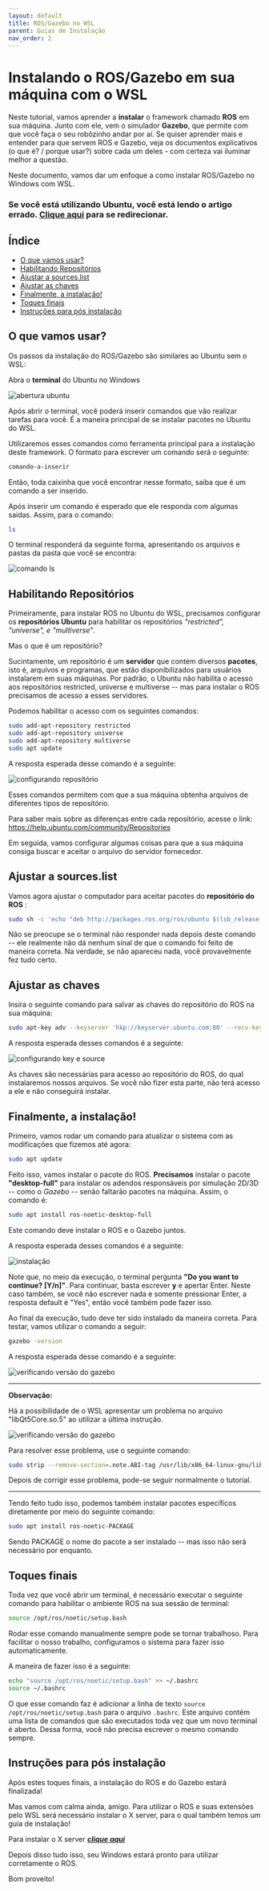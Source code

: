 ```yaml
---
layout: default
title: ROS/Gazebo no WSL
parent: Guias de Instalação
nav_order: 2
---
```



# Instalando o ROS/Gazebo em sua máquina com o WSL

Neste tutorial, vamos aprender a **instalar** o framework chamado **ROS** em sua máquina. Junto com ele, vem o simulador **Gazebo**, que permite com que você faça o seu robôzinho andar por aí.
Se quiser aprender mais e entender para que servem ROS e Gazebo, veja os documentos explicativos (o que é? / porque usar?) sobre cada um deles - com certeza vai iluminar melhor a questão.

Neste documento, vamos dar um enfoque a como instalar ROS/Gazebo no Windows com WSL.

### Se você está utilizando Ubuntu, você está lendo o artigo errado. [Clique aqui](../InstalationGuides/ROSGazeboUbuntu.md) para se redirecionar.

## Índice<!-- omit in toc -->

- [O que vamos usar?](#o-que-vamos-usar)
- [Habilitando Repositórios](#habilitando-repositórios)
- [Ajustar a sources.list](#ajustar-a-sourceslist)
- [Ajustar as chaves](#ajustar-as-chaves)
- [Finalmente, a instalação!](#finalmente-a-instalação)
- [Toques finais](#toques-finais)
- [Instruções para pós instalação](#instruções-para-pós-instalação)

## O que vamos usar?

Os passos da instalação do ROS/Gazebo são similares ao Ubuntu sem o WSL:

Abra o **terminal** do Ubuntu no Windows

![abertura ubuntu](../assets/gif/ROSGazebo/WSL/0_opening_ubuntu.gif)

Após abrir o terminal, você poderá inserir comandos que vão realizar tarefas para você. É a maneira principal de se instalar pacotes no Ubuntu do WSL.

Utilizaremos esses comandos como ferramenta principal para a instalação deste framework.
O formato para escrever um comando será o seguinte:

```bash
comando-a-inserir
```

Então, toda caixinha que você encontrar nesse formato, saiba que é um comando a ser inserido.

Após inserir um comando é esperado que ele responda com algumas saídas. Assim, para o comando:

```bash
ls
```

O terminal responderá da seguinte forma, apresentando os arquivos e pastas da pasta que você se encontra:

![comando ls](../assets/gif/ROSGazebo/WSL/command_ls.gif)

## Habilitando Repositórios

Primeiramente, para instalar ROS no Ubuntu do WSL, precisamos configurar os **repositórios Ubuntu** para habilitar os repositórios *"restricted", "universe", e "multiverse"*.

Mas o que é um repositório?

Sucintamente, um repositório é um **servidor** que contém diversos **pacotes**, isto é, arquivos e programas, que estão disponibilizados para usuários instalarem em suas máquinas. Por padrão, o Ubuntu não habilita o acesso aos repositórios restricted, universe e multiverse -- mas para instalar o ROS precisamos de acesso a esses servidores.

Podemos habilitar o acesso com os seguintes comandos:

``` bash
sudo add-apt-repository restricted
sudo add-apt-repository universe
sudo add-apt-repository multiverse
sudo apt update
```

A resposta esperada desse comando é a seguinte:

![configurando repositório](../assets/gif/ROSGazebo/WSL/1_repositories.gif)

Esses comandos permitem com que a sua máquina obtenha arquivos de diferentes tipos de repositório.

Para saber mais sobre as diferenças entre cada repositório, acesse o link:
<https://help.ubuntu.com/community/Repositories>

Em seguida, vamos configurar algumas coisas para que a sua máquina consiga buscar e aceitar o arquivo do servidor fornecedor.

## Ajustar a sources.list

Vamos agora ajustar o computador para aceitar pacotes do **repositório do ROS** :

```bash
sudo sh -c 'echo "deb http://packages.ros.org/ros/ubuntu $(lsb_release -sc) main" > /etc/apt/sources.list.d/ros-latest.list'
```

Não se preocupe se o terminal não responder nada depois deste comando -- ele realmente não dá nenhum sinal de que o comando foi feito de maneira correta. Na verdade, se não apareceu nada, você provavelmente fez tudo certo.

## Ajustar as chaves

Insira o seguinte comando para salvar as chaves do repositório do ROS na sua máquina:

```bash
sudo apt-key adv --keyserver 'hkp://keyserver.ubuntu.com:80' --recv-key C1CF6E31E6BADE8868B172B4F42ED6FBAB17C654
```

A resposta esperada desses comandos é a seguinte:

![configurando key e source](../assets/gif/ROSGazebo/WSL/2_source_key.gif)

As chaves são necessárias para acesso ao repositório do ROS, do qual instalaremos nossos arquivos. Se você não fizer esta parte, não terá acesso a ele e não conseguirá instalar.

## Finalmente, a instalação!

Primeiro, vamos rodar um comando para atualizar o sistema com as modificações que fizemos até agora:

```bash
sudo apt update
```

Feito isso, vamos instalar o pacote do ROS. **Precisamos** instalar o pacote **"desktop-full"** para instalar os adendos responsáveis por simulação 2D/3D -- como o *Gazebo* -- senão faltarão pacotes na máquina. Assim, o comando é:

```bash
sudo apt install ros-noetic-desktop-full
```

Este comando deve instalar o ROS e o Gazebo juntos.

A resposta esperada desses comandos é a seguinte:

![instalação](../assets/gif/ROSGazebo/WSL/3_instalation.gif)

Note que, no meio da execução, o terminal pergunta **"Do you want to continue? [Y/n]"**.
Para continuar, basta escrever **y** e apertar Enter.
Neste caso também, se você não escrever nada e somente pressionar Enter, a resposta default é "Yes", então você também pode fazer isso.

Ao final da execução, tudo deve ter sido instalado da maneira correta. Para testar, vamos utilizar o comando a seguir:

```bash
gazebo -version
```

A resposta esperada desse comando é a seguinte:

![verificando versão do gazebo](../assets/gif/ROSGazebo/WSL/gazebo_version.gif)

---
**Observação:**

Há a possibilidade de o WSL apresentar um problema no arquivo "libQt5Core.so.5" ao utilizar a  última instrução.

![verificando versão do gazebo](../assets/img/ROSGazebo/WSL/error_libQt5Core.jpg)

Para resolver esse problema, use o seguinte comando:

```bash
sudo strip --remove-section=.note.ABI-tag /usr/lib/x86_64-linux-gnu/libQt5Core.so.5
```

Depois de corrigir esse problema, pode-se seguir normalmente o tutorial.

---
Tendo feito tudo isso, podemos também instalar pacotes específicos diretamente por meio do seguinte comando:

```bash
sudo apt install ros-noetic-PACKAGE
```

Sendo PACKAGE o nome do pacote a ser instalado -- mas isso não será necessário por enquanto.

## Toques finais

Toda vez que você abrir um terminal, é necessário executar o seguinte comando para habilitar o ambiente ROS na sua sessão de terminal:

```bash
source /opt/ros/noetic/setup.bash
```

Rodar esse comando manualmente sempre pode se tornar trabalhoso. Para facilitar o nosso trabalho, configuramos o sistema para fazer isso automaticamente.

A maneira de fazer isso é a seguinte:

```bash
echo "source /opt/ros/noetic/setup.bash" >> ~/.bashrc
source ~/.bashrc
```

O que esse comando faz é adicionar a linha de texto `source /opt/ros/noetic/setup.bash` para o arquivo `.bashrc`. Este arquivo contém uma lista de comandos que são executados toda vez que um novo terminal é aberto. Dessa forma, você não precisa escrever o mesmo comando sempre.

## Instruções para pós instalação

Após estes toques finais, a instalação do ROS e do Gazebo estará finalizada!

Mas vamos com calma ainda, amigo. Para utilizar o ROS e suas extensões pelo WSL será necessário instalar o X server, para o qual também temos um guia de instalação!

Para instalar o X server ***[clique aqui](../InstalationGuides/XServer.md)***

Depois disso tudo isso, seu Windows estará pronto para utilizar corretamente o ROS.

Bom proveito!
